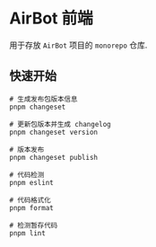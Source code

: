 # AirBot 前端

用于存放 `AirBot` 项目的 `monorepo` 仓库.

## 快速开始

```shell
# 生成发布包版本信息
pnpm changeset

# 更新包版本并生成 changelog
pnpm changeset version

# 版本发布
pnpm changeset publish

# 代码检测
pnpm eslint

# 代码格式化
pnpm format

# 检测暂存代码
pnpm lint
```
